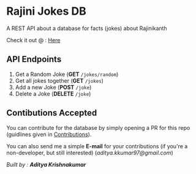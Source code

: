 # Rajini Jokes DB
A REST API about a database for facts (jokes) about Rajinikanth

Check it out @ : [Here](https://api.rajinijokesdb.cf)

## API Endpoints

  1.  Get a Random Joke (__GET__ `/jokes/random`)
  2.  Get all jokes together (__GET__ `/jokes`)
  3.  Add a new Joke (__POST__ `/joke`)
  4.  Delete a Joke (__DELETE__ `/joke`)
  
## Contibutions Accepted

You can contribute for the database by simply opening a PR for this repo (guidlines given in [Contributions](contributing.md)).

You can also send me a simple **E-mail** for your contributions (if you're a non-developer, but still interested) (_aditya.kkumar97@gmail.com_)

_Built by :_ _**Aditya Krishnakumar**_
